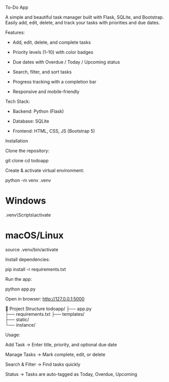 To-Do App

A simple and beautiful task manager built with Flask, SQLite, and Bootstrap.
Easily add, edit, delete, and track your tasks with priorities and due dates.

Features:

- Add, edit, delete, and complete tasks

- Priority levels (1–10) with color badges

- Due dates with Overdue / Today / Upcoming status

- Search, filter, and sort tasks

- Progress tracking with a completion bar

- Responsive and mobile-friendly

Tech Stack:

- Backend: Python (Flask)

- Database: SQLite

- Frontend: HTML, CSS, JS (Bootstrap 5)

Installation

Clone the repository:

git clone <repo-url>
cd todoapp


Create & activate virtual environment:

python -m venv .venv
# Windows
.venv\Scripts\activate
# macOS/Linux
source .venv/bin/activate

Install dependencies:

pip install -r requirements.txt

Run the app:

python app.py

Open in browser:
http://127.0.0.1:5000

📂 Project Structure
todoapp/
├── app.py       
├── requirements.txt
├── templates/      
├── static/    
└── instance/   

Usage:

Add Task → Enter title, priority, and optional due date

Manage Tasks → Mark complete, edit, or delete

Search & Filter → Find tasks quickly

Status → Tasks are auto-tagged as Today, Overdue, Upcoming
